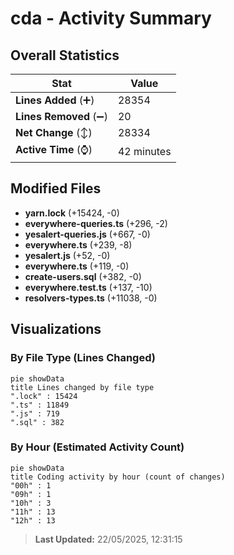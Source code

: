 # cda - Activity Summary 

## Overall Statistics

| Stat                   | Value                                                             |
| ---------------------- | ----------------------------------------------------------------- |
| **Lines Added** (➕)   | 28354                                          |
| **Lines Removed** (➖) | 20                                        |
| **Net Change** (↕)    | 28334                |
| **Active Time** (⌚)   | 42 minutes |


## Modified Files
- **yarn.lock** (+15424, -0)
- **everywhere-queries.ts** (+296, -2)
- **yesalert-queries.js** (+667, -0)
- **everywhere.ts** (+239, -8)
- **yesalert.js** (+52, -0)
- **everywhere.ts** (+119, -0)
- **create-users.sql** (+382, -0)
- **everywhere.test.ts** (+137, -10)
- **resolvers-types.ts** (+11038, -0)

## Visualizations

### By File Type (Lines Changed)

```mermaid
pie showData
title Lines changed by file type
".lock" : 15424
".ts" : 11849
".js" : 719
".sql" : 382
```

### By Hour (Estimated Activity Count)

```mermaid
pie showData
title Coding activity by hour (count of changes)
"00h" : 1
"09h" : 1
"10h" : 3
"11h" : 13
"12h" : 13
```


> **Last Updated:** 22/05/2025, 12:31:15